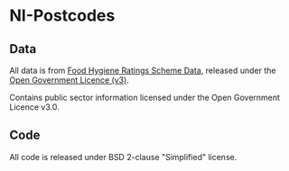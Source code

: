 # NI-Postcodes

## Data

All data is from [Food Hygiene Ratings Scheme Data](https://data.food.gov.uk/catalog/datasets/38dd8d6a-5ab1-4f50-b753-ab33288e3200), released under the [Open Government Licence (v3)](https://www.nationalarchives.gov.uk/doc/open-government-licence/version/3/).

Contains public sector information licensed under the Open Government Licence v3.0.

## Code

All code is released under BSD 2-clause "Simplified" license.
